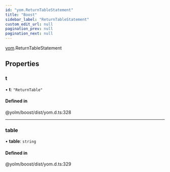 ```yaml
---
id: "yom.ReturnTableStatement"
title: "Boost"
sidebar_label: "ReturnTableStatement"
custom_edit_url: null
pagination_prev: null
pagination_next: null
---
```


[yom](../namespaces/yom.md).ReturnTableStatement

## Properties

### t

• **t**: ``"ReturnTable"``

#### Defined in

@yolm/boost/dist/yom.d.ts:328

___

### table

• **table**: `string`

#### Defined in

@yolm/boost/dist/yom.d.ts:329
